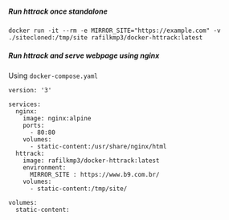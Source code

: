 ##### Run httrack once standalone

```
docker run -it --rm -e MIRROR_SITE="https://example.com" -v ./sitecloned:/tmp/site rafilkmp3/docker-httrack:latest 
```
##### Run httrack and serve webpage using nginx

Using `docker-compose.yaml`
```
version: '3'

services:
  nginx:
    image: nginx:alpine
    ports:
      - 80:80
    volumes:
      - static-content:/usr/share/nginx/html
  httrack:
    image: rafilkmp3/docker-httrack:latest
    environment:
      MIRROR_SITE : https://www.b9.com.br/
    volumes:
      - static-content:/tmp/site/

volumes:
  static-content:
```